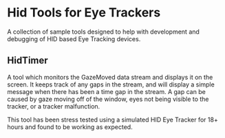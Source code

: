 # Hid Tools for Eye Trackers

A collection of sample tools designed to help with development and debugging of HID based Eye Tracking devices.

## HidTimer

A tool which monitors the GazeMoved data stream and displays it on the screen. It keeps track of any gaps 
in the stream, and will display a simple message when there has been a time gap in the stream. A gap can 
be caused by gaze moving off of the window, eyes not being visible to the tracker, or a tracker malfunction.

This tool has been stress tested using a simulated HID Eye Tracker for 18+ hours and found to be working as
expected.